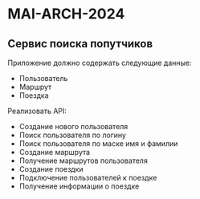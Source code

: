 # MAI-ARCH-2024


## Сервис поиска попутчиков

Приложение должно содержать следующие данные:
- Пользователь
- Маршрут
- Поездка

Реализовать API:

- Создание нового пользователя
- Поиск пользователя по логину
- Поиск пользователя по маске имя и фамилии
- Создание маршрута
- Получение маршрутов пользователя
- Создание поездки
- Подключение пользователей к поездке
- Получение информации о поездке